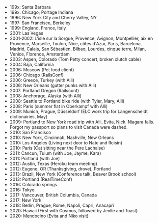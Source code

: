 <!--
title: Travels
location: Earth
description: Places I've been...
publish_date: 2020-07-16
-->

- 199x: Santa Barbara
- 199x: Chicago; Portage Indiana
- 1996: New York City and Cherry Valley, NY
- 1997: San Francisco, Berkeley
- 1999: England, France, Italy
- 2001: Las Vegas
- 2001-2002: L'isle sur la Sorgue, Provence, Avignon, Montpellier, aix en Provence, Marseille, Toulon, Nice, côtes d'Azur, Paris, Barcelona, Madrid, Calais, San Sébastien, Bilbao, Lourdes, cinque terre, Milan, Venice, Florence, Amsterdam
- 2003: Aspen, Colorado (Tom Petty concert, broken clutch cable)
- 2004: Baja, California
- 2006: Moscow (Pet food client)
- 2006: Chicago (RailsConf)
- 2006: Greece, Turkey (with Alli)
- 2006: New Orleans (gutter punks with Alli)
- 2007: Portland Oregon (Railsconf)
- 2008: Anchorage, Alaska (with Alli)
- 2008: Seattle to Portland bike ride (with Tyler, Mary, Alli)
- 2008: Paris (summer flat in Oberkampf with Alli)
- 2009: Munich, Prague, Düsseldorf (ELC work trip for Langenscheidt dictionairies, May)
- 2009: Portland to New York road trip with Alli, Evita, Nick. Niagara falls. Forgot my passport so plans to visit Canada were dashed.
- 2010: San Francisco
- 2010: New York, Cincinnati, Nashville, New Orleans
- 2010: Los Angeles (Living next door to Nate and Roisin)
- 2010: Paris (Cat sitting near the Pere Lachaise)
- 2011: Cancun, Tulum (with Joe, Jayme, Kara)
- 2011: Portland (with Joe)
- 2012: Austin, Texas (Heroku team meeting)
- 2012: Eugene, OR (Thanksgiving, drove), Portland 
- 2013: Brazil, New York (Conference talk, Beaver Brook school)
- 2013: Portland (RealTimeConf)
- 2016: Colorado springs
- 2016: Tokyo
- 2017: Vancouver, British Columbia, Canada
- 2017: New York
- 2018: Berlin, Prague, Rome, Napoli, Capri, Anacapri
- 2020: Hawaii (First with Cosmos, followed by Jenlle and Toast)
- 2020: Mendocino (Evita and Niko visit)